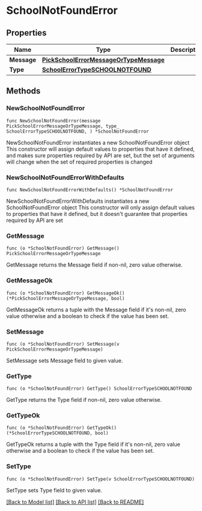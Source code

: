 # SchoolNotFoundError

## Properties

Name | Type | Description | Notes
------------ | ------------- | ------------- | -------------
**Message** | [**PickSchoolErrorMessageOrTypeMessage**](PickSchoolErrorMessageOrTypeMessage.md) |  | 
**Type** | [**SchoolErrorTypeSCHOOLNOTFOUND**](SchoolErrorTypeSCHOOLNOTFOUND.md) |  | 

## Methods

### NewSchoolNotFoundError

`func NewSchoolNotFoundError(message PickSchoolErrorMessageOrTypeMessage, type_ SchoolErrorTypeSCHOOLNOTFOUND, ) *SchoolNotFoundError`

NewSchoolNotFoundError instantiates a new SchoolNotFoundError object
This constructor will assign default values to properties that have it defined,
and makes sure properties required by API are set, but the set of arguments
will change when the set of required properties is changed

### NewSchoolNotFoundErrorWithDefaults

`func NewSchoolNotFoundErrorWithDefaults() *SchoolNotFoundError`

NewSchoolNotFoundErrorWithDefaults instantiates a new SchoolNotFoundError object
This constructor will only assign default values to properties that have it defined,
but it doesn't guarantee that properties required by API are set

### GetMessage

`func (o *SchoolNotFoundError) GetMessage() PickSchoolErrorMessageOrTypeMessage`

GetMessage returns the Message field if non-nil, zero value otherwise.

### GetMessageOk

`func (o *SchoolNotFoundError) GetMessageOk() (*PickSchoolErrorMessageOrTypeMessage, bool)`

GetMessageOk returns a tuple with the Message field if it's non-nil, zero value otherwise
and a boolean to check if the value has been set.

### SetMessage

`func (o *SchoolNotFoundError) SetMessage(v PickSchoolErrorMessageOrTypeMessage)`

SetMessage sets Message field to given value.


### GetType

`func (o *SchoolNotFoundError) GetType() SchoolErrorTypeSCHOOLNOTFOUND`

GetType returns the Type field if non-nil, zero value otherwise.

### GetTypeOk

`func (o *SchoolNotFoundError) GetTypeOk() (*SchoolErrorTypeSCHOOLNOTFOUND, bool)`

GetTypeOk returns a tuple with the Type field if it's non-nil, zero value otherwise
and a boolean to check if the value has been set.

### SetType

`func (o *SchoolNotFoundError) SetType(v SchoolErrorTypeSCHOOLNOTFOUND)`

SetType sets Type field to given value.



[[Back to Model list]](../README.md#documentation-for-models) [[Back to API list]](../README.md#documentation-for-api-endpoints) [[Back to README]](../README.md)


